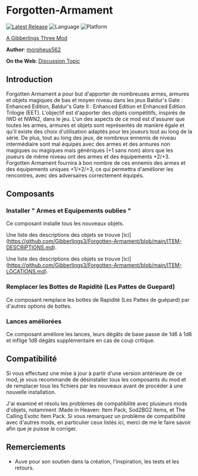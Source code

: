 # Forgotten-Armament

[![Latest Release](https://img.shields.io/github/v/release/gibberlings3/Forgotten-Armament?include_prereleases)](https://github.com/Gibberlings3/Forgotten-Armament/releases/latest)
![Language](https://img.shields.io/static/v1?label=language&message=english&color=informational)
![Platform](https://img.shields.io/static/v1?label=platform&message=windows%20%7C%20macos%20%7C%20linux&color=informational)

[A Gibberlings Three Mod](https://www.gibberlings3.net/)

**Author**: [morpheus562](https://www.gibberlings3.net/profile/11591-morpheus562/)

**On the Web**: [Discussion Topic](https://www.gibberlings3.net/forums/topic/33923-forgotten-armament-beta/)

## Introduction

Forgotten Armament a pour but d'apporter de nombreuses armes, armures et objets magiques de bas et moyen niveau dans les jeux Baldur's Gate : Enhanced Edition, Baldur's Gate II : Enhanced Edition et Enhanced Edition Trilogie (EET). L'objectif est d'apporter des objets compétitifs, inspirés de IWD et NWN2, dans le jeu. L'un des aspects de ce mod est d'assurer que toutes les armes, armures et objets sont représentés de manière égale et qu'il existe des choix d'utilisation adaptés pour les joueurs tout au long de la série. De plus, tout au long des jeux, de nombreux ennemis de niveau intermédiaire sont mal équipés avec des armes et des armures non magiques ou magiques mais génériques (+1 sans nom) alors que les joueurs de même niveau ont des armes et des équipements +2/+3. Forgotten Armament fournira à bon nombre de ces ennemis des armes et des équipements uniques +1/+2/+3, ce qui permettra d'améliorer les rencontres, avec des adversaires correctement équipés.   

## Composants

### Installer " Armes et Equipements oublies "

Ce composant installe tous les nouveaux objets. 

Une liste des descriptions des objets se trouve [ici] 
(https://github.com/Gibberlings3/Forgotten-Armament/blob/main/ITEM-DESCRIPTIONS.md).

Une liste des descriptions des objets se trouve [ici]
(https://github.com/Gibberlings3/Forgotten-Armament/blob/main/ITEM-LOCATIONS.md).

### Remplacer les Bottes de Rapidité (Les Pattes de Guepard)

Ce composant remplace les bottes de Rapidité (Les Pattes de guépard) par d'autres options de bottes.

### Lances améliorées

Ce composant améliore les lances, leurs dégâts de base passe de 1d6 à 1d8 et inflige 1d8 dégâts supplémentaire en cas de coup critique.

## Compatibilité

Si vous effectuez une mise à jour à partir d'une version antérieure de ce mod, je vous recommande de désinstaller tous les composants du mod et de remplacer tous les fichiers par les nouveaux avant de procéder à une nouvelle installation.

J'ai examiné et résolu les problèmes de compatibilité avec plusieurs mods d'objets, notamment :Made in Heaven: Item Pack, Sod2BG2 items, et The Calling Exotic Item Pack. Si vous remarquez un problème de compatibilité avec d'autres mods, en particulier ceux listés ici, merci de me le faire savoir afin que je puisse le corriger.

## Remerciements

- Auve pour son soutien dans la création, l'inspiration, les tests et les retours.
